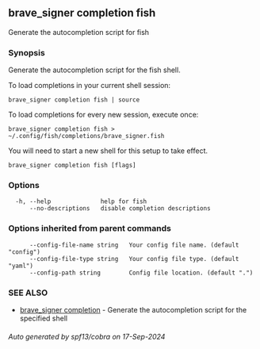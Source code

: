 ## brave_signer completion fish

Generate the autocompletion script for fish

### Synopsis

Generate the autocompletion script for the fish shell.

To load completions in your current shell session:

	brave_signer completion fish | source

To load completions for every new session, execute once:

	brave_signer completion fish > ~/.config/fish/completions/brave_signer.fish

You will need to start a new shell for this setup to take effect.


```
brave_signer completion fish [flags]
```

### Options

```
  -h, --help              help for fish
      --no-descriptions   disable completion descriptions
```

### Options inherited from parent commands

```
      --config-file-name string   Your config file name. (default "config")
      --config-file-type string   Your config file type. (default "yaml")
      --config-path string        Config file location. (default ".")
```

### SEE ALSO

* [brave_signer completion](brave_signer_completion.md)	 - Generate the autocompletion script for the specified shell

###### Auto generated by spf13/cobra on 17-Sep-2024
